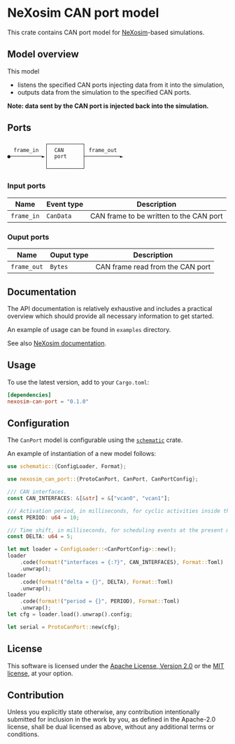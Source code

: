 # NeXosim CAN port model

This crate contains CAN port model for [NeXosim][NX]-based simulations.

[NX]: https://github.com/asynchronics/nexosim

## Model overview

This model
* listens the specified CAN ports injecting data from it into the
  simulation,
* outputs data from the simulation to the specified CAN ports.

**Note: data sent by the CAN port is injected back into the simulation.**

## Ports

```text
            ┌───────────┐
  frame_in  │  CAN      │ frame_out
●──────────►│  port     ├───────────►
            │           │
            └───────────┘
```
### Input ports

| Name                | Event type   | Description                             |
|---------------------|--------------|-----------------------------------------|
| `frame_in`          | `CanData`    | CAN frame to be written to the CAN port |

### Ouput ports

| Name                | Ouput type         | Description                      |
|---------------------|--------------------|----------------------------------|
| `frame_out`         | `Bytes`            | CAN frame read from the CAN port |

## Documentation

The API documentation is relatively exhaustive and includes a practical
overview which should provide all necessary information to get started.

An example of usage can be found in `examples` directory.

See also [NeXosim documentation][NXAPI].

[NXAPI]: https://docs.rs/nexosim

## Usage

To use the latest version, add to your `Cargo.toml`:

```toml
[dependencies]
nexosim-can-port = "0.1.0"
```

## Configuration

The `CanPort` model is configurable using the [`schematic`][schematic] crate.

[schematic]: https://moonrepo.github.io/schematic/

An example of instantiation of a new model follows:

```rust
use schematic::{ConfigLoader, Format};

use nexosim_can_port::{ProtoCanPort, CanPort, CanPortConfig};

/// CAN interfaces.
const CAN_INTERFACES: &[&str] = &["vcan0", "vcan1"];

/// Activation period, in milliseconds, for cyclic activities inside the simulation.
const PERIOD: u64 = 10;

/// Time shift, in milliseconds, for scheduling events at the present moment.
const DELTA: u64 = 5;

let mut loader = ConfigLoader::<CanPortConfig>::new();
loader
    .code(format!("interfaces = {:?}", CAN_INTERFACES), Format::Toml)
    .unwrap();
loader
    .code(format!("delta = {}", DELTA), Format::Toml)
    .unwrap();
loader
    .code(format!("period = {}", PERIOD), Format::Toml)
    .unwrap();
let cfg = loader.load().unwrap().config;

let serial = ProtoCanPort::new(cfg);
```

## License

This software is licensed under the [Apache License, Version 2.0](LICENSE-APACHE) or the
[MIT license](LICENSE-MIT), at your option.


## Contribution

Unless you explicitly state otherwise, any contribution intentionally submitted
for inclusion in the work by you, as defined in the Apache-2.0 license, shall be
dual licensed as above, without any additional terms or conditions.
